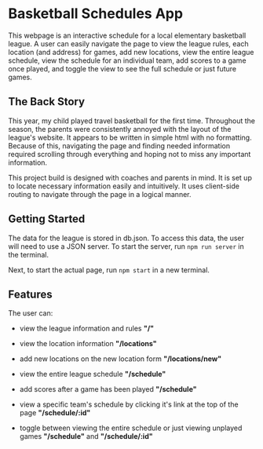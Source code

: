 # Basketball Schedules App

This webpage is an interactive schedule for a local elementary basketball league. A user can easily navigate the page to view the league rules, each location (and address) for games, add new locations, view the entire league schedule, view the schedule for an individual team, add scores to a game once played, and toggle the view to see the full schedule or just future games. 

## The Back Story

This year, my child played travel basketball for the first time. Throughout the season, the parents were consistently annoyed with the layout of the league's website. It appears to be written in simple html with no formatting. Because of this, navigating the page and finding needed information required scrolling through everything and hoping not to miss any important information. 

This project build is designed with coaches and parents in mind. It is set up to locate necessary information easily and intuitively. It uses client-side routing to navigate through the page in a logical manner.

## Getting Started
The data for the league is stored in db.json. To access this data, the user will need to use a JSON server. To start the server, run `npm run server` in the terminal.

Next, to start the actual page, run `npm start` in a new terminal.

## Features
The user can:

* view the league information and rules **"/"**

* view the location information **"/locations"** 


* add new locations on the new location form  **"/locations/new"**

* view the entire league schedule **"/schedule"**

* add scores after a game has been played **"/schedule"**

* view a specific team's schedule by clicking it's link at the top of the page **"/schedule/:id"**

* toggle between viewing the entire schedule or just viewing unplayed games **"/schedule"** and **"/schedule/:id"**






